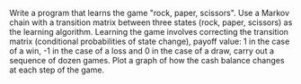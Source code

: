 Write a program that learns the game "rock, paper, scissors". Use a Markov chain with a transition matrix between three states (rock, paper, scissors) as the learning algorithm. Learning the game involves correcting the transition matrix (conditional probabilities of state change), payoff value: 1 in the case of a win, -1 in the case of a loss and 0 in the case of a draw, carry out a sequence of dozen games. Plot a graph of how the cash balance changes at each step of the game.

